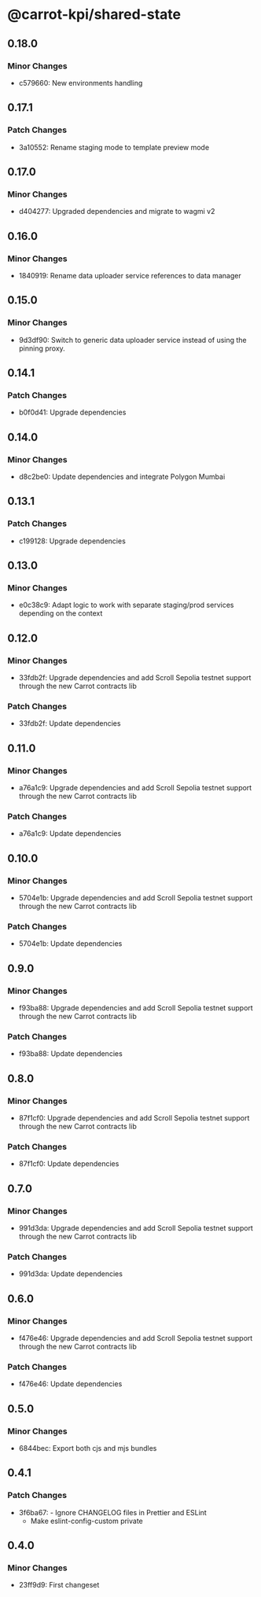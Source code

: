 # @carrot-kpi/shared-state

## 0.18.0

### Minor Changes

- c579660: New environments handling

## 0.17.1

### Patch Changes

- 3a10552: Rename staging mode to template preview mode

## 0.17.0

### Minor Changes

- d404277: Upgraded dependencies and migrate to wagmi v2

## 0.16.0

### Minor Changes

- 1840919: Rename data uploader service references to data manager

## 0.15.0

### Minor Changes

- 9d3df90: Switch to generic data uploader service instead of using the pinning proxy.

## 0.14.1

### Patch Changes

- b0f0d41: Upgrade dependencies

## 0.14.0

### Minor Changes

- d8c2be0: Update dependencies and integrate Polygon Mumbai

## 0.13.1

### Patch Changes

- c199128: Upgrade dependencies

## 0.13.0

### Minor Changes

- e0c38c9: Adapt logic to work with separate staging/prod services depending
  on the context

## 0.12.0

### Minor Changes

- 33fdb2f: Upgrade dependencies and add Scroll Sepolia testnet support through
  the new Carrot contracts lib

### Patch Changes

- 33fdb2f: Update dependencies

## 0.11.0

### Minor Changes

- a76a1c9: Upgrade dependencies and add Scroll Sepolia testnet support through
  the new Carrot contracts lib

### Patch Changes

- a76a1c9: Update dependencies

## 0.10.0

### Minor Changes

- 5704e1b: Upgrade dependencies and add Scroll Sepolia testnet support through
  the new Carrot contracts lib

### Patch Changes

- 5704e1b: Update dependencies

## 0.9.0

### Minor Changes

- f93ba88: Upgrade dependencies and add Scroll Sepolia testnet support through
  the new Carrot contracts lib

### Patch Changes

- f93ba88: Update dependencies

## 0.8.0

### Minor Changes

- 87f1cf0: Upgrade dependencies and add Scroll Sepolia testnet support through
  the new Carrot contracts lib

### Patch Changes

- 87f1cf0: Update dependencies

## 0.7.0

### Minor Changes

- 991d3da: Upgrade dependencies and add Scroll Sepolia testnet support through
  the new Carrot contracts lib

### Patch Changes

- 991d3da: Update dependencies

## 0.6.0

### Minor Changes

- f476e46: Upgrade dependencies and add Scroll Sepolia testnet support through
  the new Carrot contracts lib

### Patch Changes

- f476e46: Update dependencies

## 0.5.0

### Minor Changes

- 6844bec: Export both cjs and mjs bundles

## 0.4.1

### Patch Changes

- 3f6ba67: - Ignore CHANGELOG files in Prettier and ESLint
  - Make eslint-config-custom private

## 0.4.0

### Minor Changes

- 23ff9d9: First changeset
